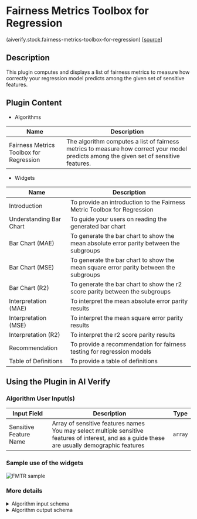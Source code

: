 # Fairness Metrics Toolbox for Regression
(aiverify.stock.fairness-metrics-toolbox-for-regression) [[source](https://github.com/IMDA-BTG/aiverify/tree/main/stock-plugins/aiverify.stock.fairness-metrics-toolbox-for-regression)]

## Description

This plugin computes and displays a list of fairness metrics to measure how correctly your regression model predicts among the given set of sensitive features.



## Plugin Content
- Algorithms
  
| Name                                    | Description                                                                                                                             |
| --------------------------------------- | --------------------------------------------------------------------------------------------------------------------------------------- |
| Fairness Metrics Toolbox for Regression | The algorithm computes a list of fairness metrics to measure how correct your model predicts among the given set of sensitive features. |


- Widgets

| Name                    | Description                                                                            |
| ----------------------- | -------------------------------------------------------------------------------------- |
| Introduction            | To provide an introduction to the Fairness Metric Toolbox for Regression               |
| Understanding Bar Chart | To guide your users on reading the generated bar chart                                |
| Bar Chart (MAE)         | To generate the bar chart to show the mean absolute error parity between the subgroups |
| Bar Chart (MSE)         | To generate the bar chart to show the mean square error parity between the subgroups   |
| Bar Chart (R2)          | To generate the bar chart to show the r2 score parity between the subgroups            |
| Interpretation (MAE)    | To interpret the mean absolute error parity results                              |
| Interpretation (MSE)    | To interpret the mean square error parity results                                |
| Interpretation (R2)     | To interpret the r2 score parity results                                          |
| Recommendation          | To provide a recommendation for fairness testing for regression models                 |
| Table of Definitions    | To provide a table of definitions                                                      |

## Using the Plugin in AI Verify
<!-- ### Data Preparation
- Tabular dataset ([Tutorial for Preparation](https://imda-btg.github.io/aiverify/getting-started/prepare-tabular/)) -->

### Algorithm User Input(s)

| Input Field            | Description                                                                                                                            |  Type   |
| ---------------------- | -------------------------------------------------------------------------------------------------------------------------------------- | :-----: |
| Sensitive Feature Name | Array of sensitive features names </br> You may select multiple sensitive features of interest, and as a guide these are usually demographic features | `array` |


### Sample use of the widgets

![FMTR sample](../images/fmtr_sample.png)


### More details
<details>
<summary> Algorithm input schema </summary>

```json
{
    "title": "Algorithm Plugin Input Arguments",
    "description": "A schema for algorithm plugin input arguments",
    "type": "object",
    "required": [
        "sensitive_feature"
    ],
    "properties": {
        "sensitive_feature": {
            "title": "Sensitive Feature Names",
            "description": "Array of Sensitive Feature Names (e.g. Gender)",
            "type": "array",
            "items": {
                "type": "string"
            },
            "minItems": 1
        }
    }
}
```

</details>

<details>
<summary>Algorithm output schema </summary>

```json
{
    "title": "Algorithm Plugin Output Arguments",
    "description": "A schema for algorithm plugin output arguments",
    "type": "object",
    "required": ["results"],
    "minProperties": 1,
    "properties": {
        "results": {
            "type": "array",
            "minItems": 1,
            "title": "The results Schema",
            "items": {
                "type": "object",
                "properties": {
                    "mae": {
                        "type": "number"
                    },
                    "r2": {
                        "type": [
                            "number",
                            "null"
                        ]
                    },
                    "mse": {
                        "type": "number"
                    },
                    "subgroup": {
                        "type": "string"
                    }
                }
            }
        }, 
        "sensitive_feature":{
            "description":"Array of sensitive feature names",
            "type":"array",
            "minItems":1,
            "items":{
                "type":"string"
            }
        }
    }
}
```

</details>